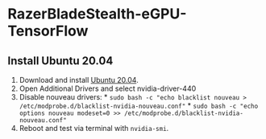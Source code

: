 # RazerBladeStealth-eGPU-TensorFlow

## Install Ubuntu 20.04
  1. Download and install [Ubuntu 20.04](https://ubuntu.com/download/desktop/thank-you?version=20.04&architecture=amd64).
  2. Open Additional Drivers and select nvidia-driver-440
  3. Disable nouveau drivers:
    * ``sudo bash -c "echo blacklist nouveau > /etc/modprobe.d/blacklist-nvidia-nouveau.conf"``
    * ``sudo bash -c "echo options nouveau modeset=0 >> /etc/modprobe.d/blacklist-nvidia-nouveau.conf"``
  4. Reboot and test via terminal with `nvidia-smi`.
